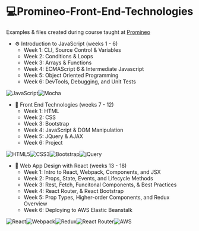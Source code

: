 # 💻Promineo-Front-End-Technologies
Examples & files created during course taught at [Promineo](https://www.promineotech.com/)

- ⚙️ Introduction to JavaScript (weeks 1 - 6) 
    - Week 1: CLI, Source Control & Variables
    - Week 2: Conditions & Loops
    - Week 3: Arrays & Functions
    - Week 4: ECMAScript 6 & Intermediate Javascript
    - Week 5: Object Oriented Programming
    - Week 6: DevTools, Debugging, and Unit Tests
    
![JavaScript](https://img.shields.io/badge/javascript-%23323330.svg?style=for-the-badge&logo=javascript&logoColor=%23F7DF1E)![Mocha](https://img.shields.io/badge/-mocha-%238D6748?style=for-the-badge&logo=mocha&logoColor=white)
- 🎨 Front End Technologies (weeks 7 - 12)
    - Week 1: HTML
    - Week 2: CSS
    - Week 3: Bootstrap
    - Week 4: JavaScript & DOM Manipulation
    - Week 5: JQuery & AJAX
    - Week 6: Project
 
![HTML5](https://img.shields.io/badge/html5-%23E34F26.svg?style=for-the-badge&logo=html5&logoColor=white)![CSS3](https://img.shields.io/badge/css3-%231572B6.svg?style=for-the-badge&logo=css3&logoColor=white)![Bootstrap](https://img.shields.io/badge/bootstrap-%23563D7C.svg?style=for-the-badge&logo=bootstrap&logoColor=white)![jQuery](https://img.shields.io/badge/jquery-%230769AD.svg?style=for-the-badge&logo=jquery&logoColor=white)

- 🤖 Web App Design with React (weeks 13 - 18)
    - Week 1: Intro to React, Webpack, Components, and JSX
    - Week 2: Props, State, Events, and Lifecycle Methods
    - Week 3: Rest, Fetch, Funcitonal Components, & Best Practices
    - Week 4: React Router, & React Bootstrap
    - Week 5: Prop Types, Higher-order Components, and Redux Overview
    - Week 6: Deploying to AWS Elastic Beanstalk

![React](https://img.shields.io/badge/react-%2320232a.svg?style=for-the-badge&logo=react&logoColor=%2361DAFB)![Webpack](https://img.shields.io/badge/webpack-%238DD6F9.svg?style=for-the-badge&logo=webpack&logoColor=black)![Redux](https://img.shields.io/badge/redux-%23593d88.svg?style=for-the-badge&logo=redux&logoColor=white)![React Router](https://img.shields.io/badge/React_Router-CA4245?style=for-the-badge&logo=react-router&logoColor=white)![AWS](https://img.shields.io/badge/AWS-%23FF9900.svg?style=for-the-badge&logo=amazon-aws&logoColor=white)
    



